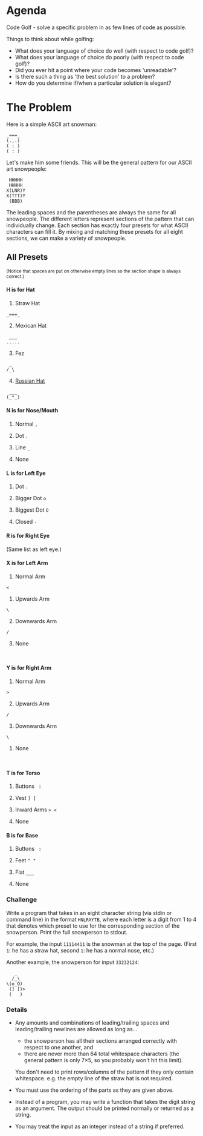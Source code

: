 # Agenda

Code Golf - solve a specific problem in as few lines of code as possible.

Things to think about while golfing:
 - What does your language of choice do well (with respect to code golf)?
 - What does your language of choice do poorly (with respect to code golf)?
 - Did you ever hit a point where your code becomes 'unreadable'?
 - Is there such a thing as 'the best solution' to a problem?
 - How do you determine if/when a particular solution is elegant?

# The Problem

Here is a simple ASCII art snowman:

    _===_
    (.,.)
    ( : )
    ( : )

Let's make him some friends. This will be the general pattern for our ASCII art snowpeople:

     HHHHH
     HHHHH
    X(LNR)Y
    X(TTT)Y
     (BBB)

The leading spaces and the parentheses are always the same for all snowpeople. The different letters represent sections of the pattern that can individually change. Each section has exactly four presets for what ASCII characters can fill it.
By mixing and matching these presets for all eight sections, we can make a variety of snowpeople. 

## All Presets

<sup>(Notice that spaces are put on otherwise empty lines so the section shape is always correct.)</sup>

#### H is for Hat

1. Straw Hat
```
_===_
```
2. Mexican Hat
```
 ___ 
.....
```
3. Fez
```
 _  
/_\ 
```

4. [Russian Hat](http://en.wikipedia.org/wiki/Ushanka)
```
 ___ 
(_*_)
```

#### N is for Nose/Mouth

1. Normal `,`

2. Dot `.`

3. Line `_`

4. None  ` `

#### L is for Left Eye

1. Dot `.`

2. Bigger Dot `o`

3. Biggest Dot `O`

4. Closed `-`

#### R is for Right Eye

(Same list as left eye.)

#### X is for Left Arm

1. Normal Arm
```
<
```

1. Upwards Arm
```
\
```

2. Downwards Arm
```
/
```

3. None
```
 
```

#### Y is for Right Arm

1. Normal Arm
```
>
```

2. Upwards Arm

```
/
```

3. Downwards Arm

```
\
```

1. None
```
 
```

#### T is for Torso

1. Buttons <code> : </code>

2. Vest `] [`

3. Inward Arms `> <`

4. None <code>   </code>

#### B is for Base

1. Buttons <code> : </code>

2. Feet `" "`

3. Flat `___`

4. None <code>   </code>

### Challenge

Write a program that takes in an eight character string (via stdin or command line) in the format `HNLRXYTB`, where each letter is a digit from 1 to 4 that denotes which preset to use for the corresponding section of the snowperson. Print the full snowperson to stdout.

For example, the input `11114411` is the snowman at the top of the page. (First `1`: he has a straw hat, second `1`: he has a normal nose, etc.)

Another example, the snowperson for input `33232124`:

       _
      /_\
    \(o_O)
     (] [)>
     (   )

### Details
- Any amounts and combinations of leading/trailing spaces and leading/trailing newlines are allowed as long as...
    - the snowperson has all their sections arranged correctly with respect to one another, and
    - there are never more than 64 total whitespace characters (the general pattern is only 7&times;5, so you probably won't hit this limit).

    You don't need to print rows/columns of the pattern if they only contain whitespace. e.g. the empty line of the straw hat is not required.

- You must use the ordering of the parts as they are given above.

- Instead of a program, you may write a function that takes the digit string as an argument. The output should be printed normally or returned as a string.
- You may treat the input as an integer instead of a string if preferred.
